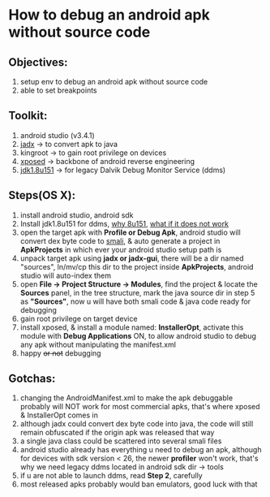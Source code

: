 # How to debug an android apk without source code
## Objectives:
1. setup env to debug an android apk without source code
2. able to set breakpoints

## Toolkit:

1. android studio (v3.4.1)
2. [jadx](https://github.com/skylot/jadx) -> to convert apk to java
3. kingroot -> to gain root privilege on devices
4. [xposed](https://repo.xposed.info/) -> backbone of android reverse engineering
5. [jdk1.8u151](https://www.oracle.com/technetwork/java/javase/downloads/java-archive-javase8-2177648.html) -> for legacy Dalvik Debug Monitor Service (ddms)

## Steps(OS X):

1. install android studio, android sdk
2. Install jdk1.8u151 for ddms, [why 8u151](https://stackoverflow.com/questions/47089757/android-device-monitor-freezes-on-mac-os-x), [what if it does not work](https://gist.github.com/sshnakamoto/074b5428a25b467e4402d97ded02be9d)
3. open the target apk with **Profile or Debug Apk**, android studio will convert dex byte code to [smali](https://github.com/JesusFreke/smali), & auto generate a project in **ApkProjects** in which ever your android studio setup path is
4. unpack target apk using **jadx or jadx-gui**, there will be a dir named "sources", ln/mv/cp this dir to the project inside **ApkProjects**, android studio will auto-index them
5. open **File -> Project Structure -> Modules**, find the project & locate the **Sources** panel, in the tree structure, mark the java source dir in step 5 as **"Sources"**, now u will have both smali code & java code ready for debugging
6. gain root privilege on target device
7. install xposed, & install a module named: **InstallerOpt**, activate this module with **Debug Applications** ON, to allow android studio to debug any apk without manipulating the manifest.xml
8. happy ~~or not~~ debugging 

## Gotchas:

1. changing the AndroidManifest.xml to make the apk debuggable probably will NOT work for most commercial apks, that's where xposed & InstallerOpt comes in
2. although jadx could convert dex byte code into java, the code will still remain obfuscated if the origin apk was released that way
3. a single java class could be scattered into several smali files
4. android studio already has everything u need to debug an apk, although for devices with sdk version <  26, the newer **profiler** won't work, that's why we need legacy ddms located in android sdk dir -> tools
5. if u are not able to launch ddms, read **Step 2**, carefully
6. most released apks probably would ban emulators, good luck with that